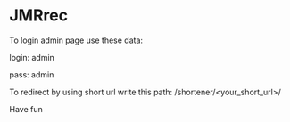 # JMRrec

To login admin page use these data:

login: admin

pass: admin


To redirect by using short url write this path:
/shortener/<your_short_url>/

Have fun
